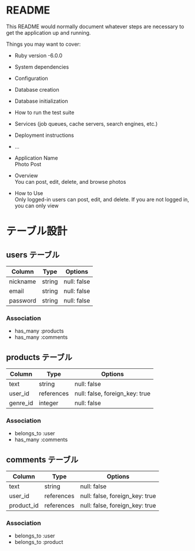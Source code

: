 # README

This README would normally document whatever steps are necessary to get the
application up and running.

Things you may want to cover:

* Ruby version
  -6.0.0

* System dependencies

* Configuration

* Database creation

* Database initialization

* How to run the test suite

* Services (job queues, cache servers, search engines, etc.)

* Deployment instructions

* ...

* Application Name   
  Photo Post

* Overview    
  You can post, edit, delete, and browse photos

* How to Use     
  Only logged-in users can post, edit, and delete. If you are not logged in, you can only view

# テーブル設計

## users テーブル

| Column              | Type    | Options     |
| ------------------- | ------- | ----------- |
| nickname            | string  | null: false |
| email               | string  | null: false |
| password            | string  | null: false |

### Association

- has_many :products
- has_many :comments

## products テーブル

| Column            | Type       | Options                        |
| ----------------- | ---------- | ------------------------------ |
| text              | string     | null: false                    |
| user_id           | references | null: false, foreign_key: true |
| genre_id          | integer    | null: false                    |

### Association

- belongs_to :user
- has_many :comments

## comments テーブル

| Column            | Type       | Options                        |
| ----------------- | ---------- | ------------------------------ |
| text              | string     | null: false                    |
| user_id           | references | null: false, foreign_key: true |
| product_id        | references | null: false, foreign_key: true |


### Association

- belongs_to :user
- belongs_to :product